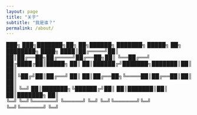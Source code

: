 ```yaml
---
layout: page
title: "关于"
subtitle: "我是谁？"
permalink: /about/
---
```



███╗   ███╗███████╗██╗   ██╗██████╗ ███████╗ █████╗ ██╗     ████████╗
████╗ ████║██╔════╝██║   ██║██╔══██╗██╔════╝██╔══██╗██║     ╚══██╔══╝
██╔████╔██║█████╗  ██║   ██║██████╔╝███████╗███████║██║        ██║   
██║╚██╔╝██║██╔══╝  ██║   ██║██╔══██╗╚════██║██╔══██║██║        ██║   
██║ ╚═╝ ██║███████╗╚██████╔╝██║  ██║███████║██║  ██║███████╗   ██║   
╚═╝     ╚═╝╚══════╝ ╚═════╝ ╚═╝  ╚═╝╚══════╝╚═╝  ╚═╝╚══════╝   ╚═╝   
                                                                     



